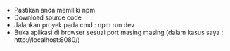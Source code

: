 - Pastikan anda memiliki npm 
- Download source code
- Jalankan proyek pada cmd : npm run dev 
- Buka aplikasi di browser sesuai port masing masing (dalam kasus saya : http://localhost:8080/)

